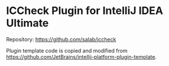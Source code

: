 <!-- Plugin description -->
# ICCheck Plugin for IntelliJ IDEA Ultimate

Repository: https://github.com/salab/iccheck

Plugin template code is copied and modified from
https://github.com/JetBrains/intellij-platform-plugin-template.
<!-- Plugin description end -->
